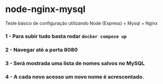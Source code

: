 # node-nginx-mysql
Teste básico de configuração utilizando Node (Express) + Mysql + Nginx

### 1 - Para subir tudo basta rodar `docker compose up`

### 2 - Navegar até a porta 8080
### 3 - Será mostrada uma lista de nomes salvos no MySQL
### 4 - A cada novo acesso um novo nome é acrescentado.
